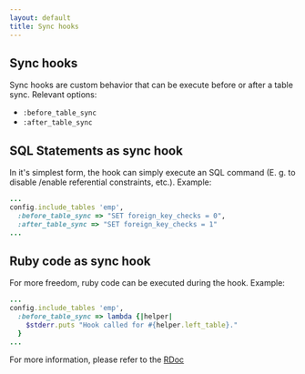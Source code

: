 ```yaml
---
layout: default
title: Sync hooks
---
```


Sync hooks
----------

Sync hooks are custom behavior that can be execute before or after a table sync.
Relevant options:

-   `:before_table_sync`
-   `:after_table_sync`

S&zwnj;Q&zwnj;L Statements as sync hook
---------------------------------------

In it's simplest form, the hook can simply execute an SQL command (E. g. to disable /enable referential constraints, etc.).
Example:

```ruby
...  
config.include_tables 'emp',
  :before_table_sync => "SET foreign_key_checks = 0",
  :after_table_sync => "SET foreign_key_checks = 1"
...   
```

Ruby code as sync hook
----------------------

For more freedom, ruby code can be executed during the hook.
Example:

```ruby
...  
config.include_tables 'emp',
  :before_table_sync => lambda {|helper| 
    $stderr.puts "Hook called for #{helper.left_table}."
  } 
...   
```

For more information, please refer to the [RDoc](http://www.rubydoc.info/github/rubyrep/rubyrep/RR/Configuration)
